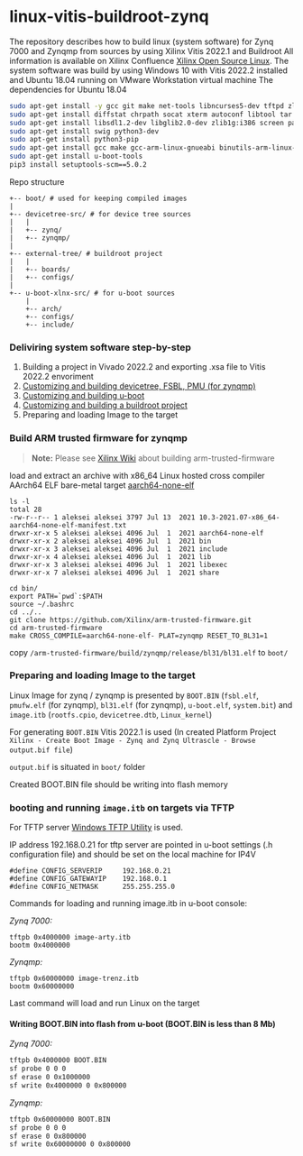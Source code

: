 # linux-vitis-buildroot-zynq
The repository describes how to build linux (system software) for Zynq 7000 and Zynqmp from sources by using Xilinx Vitis 2022.1 and Buildroot
All information is available on Xilinx Confluence [Xilinx Open Source Linux](https://xilinx-wiki.atlassian.net/wiki/spaces/A/pages/460653138/Xilinx+Open+Source+Linux).
The system software was build by using Windows 10 with Vitis 2022.2 installed and Ubuntu 18.04 running on VMware Workstation virtual machine
The dependencies for Ubuntu 18.04

```sh
sudo apt-get install -y gcc git make net-tools libncurses5-dev tftpd zlib1g-dev libssl-dev flex bison libselinux1 gnupg wget 
sudo apt-get install diffstat chrpath socat xterm autoconf libtool tar unzip texinfo zlib1g-dev gcc-multilib build-essential 
sudo apt-get install libsdl1.2-dev libglib2.0-dev zlib1g:i386 screen pax gzip gawk
sudo apt-get install swig python3-dev
sudo apt-get install python3-pip
sudo apt-get install gcc make gcc-arm-linux-gnueabi binutils-arm-linux-gnueabi gcc-aarch64-linux-gnu binutils-aarch64-linux-gnu
sudo apt-get install u-boot-tools
pip3 install setuptools-scm==5.0.2
```

Repo structure

```
+-- boot/ # used for keeping compiled images
|
+-- devicetree-src/ # for device tree sources
|	|
|	+-- zynq/
|	+-- zynqmp/
|
+-- external-tree/ # buildroot project
|	|
|	+-- boards/
|	+-- configs/
|
+-- u-boot-xlnx-src/ # for u-boot sources
	|
	+-- arch/
	+-- configs/
	+-- include/
```


### Deliviring system software step-by-step

1. Building a project in Vivado 2022.2 and exporting .xsa file to Vitis 2022.2 envoriment
1. [Customizing and building devicetree, FSBL, PMU (for zynqmp)](https://github.com/farbius/linux-vitis-zynq/tree/main/devicetree-src)
1. [Customizing and building u-boot](https://github.com/farbius/linux-vitis-zynq/tree/main/u-boot-xlnx-src)
1. [Customizing and building a buildroot project](https://github.com/farbius/linux-vitis-zynq/tree/main/external-tree)
1. Preparing and loading Image to the target

### Build ARM trusted firmware for zynqmp

> **Note:** Please see [Xilinx Wiki](https://xilinx-wiki.atlassian.net/wiki/spaces/A/pages/18842305/Build+ARM+Trusted+Firmware+ATF) about building arm-trusted-firmware  


load and extract an archive with x86_64 Linux hosted cross compiler AArch64 ELF bare-metal target [aarch64-none-elf](https://developer.arm.com/downloads/-/gnu-a)

```
ls -l
total 28
-rw-r--r-- 1 aleksei aleksei 3797 Jul 13  2021 10.3-2021.07-x86_64-aarch64-none-elf-manifest.txt
drwxr-xr-x 5 aleksei aleksei 4096 Jul  1  2021 aarch64-none-elf
drwxr-xr-x 2 aleksei aleksei 4096 Jul  1  2021 bin
drwxr-xr-x 3 aleksei aleksei 4096 Jul  1  2021 include
drwxr-xr-x 4 aleksei aleksei 4096 Jul  1  2021 lib
drwxr-xr-x 3 aleksei aleksei 4096 Jul  1  2021 libexec
drwxr-xr-x 7 aleksei aleksei 4096 Jul  1  2021 share

cd bin/
export PATH=`pwd`:$PATH
source ~/.bashrc
cd ../..
git clone https://github.com/Xilinx/arm-trusted-firmware.git
cd arm-trusted-firmware
make CROSS_COMPILE=aarch64-none-elf- PLAT=zynqmp RESET_TO_BL31=1
```

copy `/arm-trusted-firmware/build/zynqmp/release/bl31/bl31.elf` to `boot/`


### Preparing and loading Image to the target
Linux Image for zynq / zynqmp is presented by `BOOT.BIN` (`fsbl.elf`, `pmufw.elf` (for zynqmp), `bl31.elf` (for zynqmp), `u-boot.elf`, `system.bit`) 
and `image.itb` (`rootfs.cpio`, `devicetree.dtb`, `Linux_kernel`) 

For generating `BOOT.BIN` Vitis 2022.1 is used (In created Platform Project `Xilinx - Create Boot Image - Zynq and Zynq Ultrascle - Browse output.bif file`) 

`output.bif` is situated in `boot/` folder

Created BOOT.BIN file should be writing into flash memory


### booting and running `image.itb` on targets via TFTP

For TFTP server [Windows TFTP Utility](https://sourceforge.net/projects/tftputil/) is used.

IP address 192.168.0.21 for tftp server are pointed in u-boot settings (.h configuration file) and should be set on the local machine for IP4V
```
#define CONFIG_SERVERIP 	192.168.0.21
#define CONFIG_GATEWAYIP	192.168.0.1
#define CONFIG_NETMASK		255.255.255.0
```

Commands for loading and running image.itb in u-boot console:

*Zynq 7000:*
```
tftpb 0x4000000 image-arty.itb
bootm 0x4000000
```

*Zynqmp:*
```
tftpb 0x60000000 image-trenz.itb
bootm 0x60000000
```

Last command will load and run Linux on the target

#### Writing BOOT.BIN into flash from u-boot (BOOT.BIN is less than 8 Mb)


*Zynq 7000:*
```sh
tftpb 0x4000000 BOOT.BIN
sf probe 0 0 0
sf erase 0 0x1000000
sf write 0x4000000 0 0x800000
```

*Zynqmp:*
```sh
tftpb 0x60000000 BOOT.BIN
sf probe 0 0 0
sf erase 0 0x800000
sf write 0x60000000 0 0x800000
```

